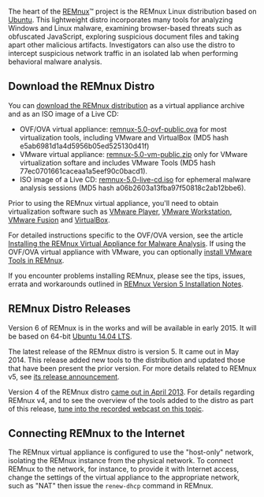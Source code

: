 The heart of the [REMnux](https://REMnux.org/)&trade; project is the REMnux Linux distribution based on [Ubuntu](http://www.ubuntu.com/). This lightweight distro incorporates many tools for analyzing Windows and Linux malware, examining browser-based threats such as obfuscated JavaScript, exploring suspicious document files and taking apart other malicious artifacts. Investigators can also use the distro to intercept suspicious network traffic in an isolated lab when performing behavioral malware analysis.

## Download the REMnux Distro

You can [download the REMnux distribution](https://sourceforge.net/downloads/remnux/version5/) as a virtual appliance archive and as an ISO image of a Live CD:

- OVF/OVA virtual appliance: [remnux-5.0-ovf-public.ova](http://sourceforge.net/projects/remnux/files/version5/remnux-5.0-ova-public.ova/download) for most virtualization tools, including VMware and VirtualBox (MD5 hash e5ab6981d1a4d5956b05ed525130d41f)
- VMware virtual appliance: [remnux-5.0-vm-public.zip](http://sourceforge.net/projects/remnux/files/version5/remnux-5.0-vm-public.zip/download) only for VMware virtualization softare and includes VMware Tools (MD5 hash 77ec0701661caceaa1a5eef90c0bacd1).
- ISO image of a Live CD: [remnux-5.0-live-cd.iso](http://sourceforge.net/projects/remnux/files/version5/remnux-5.0-live-cd.iso/download) for ephemeral malware analysis sessions (MD5 hash a06b2603a13fba97f50818c2ab12bbe6).

Prior to using the REMnux virtual appliance, you'll need to obtain virtualization software such as [VMware Player](http://www.vmware.com/products/player/), [VMware Workstation](http://www.vmware.com/products/workstation/), [VMware Fusion](http://www.vmware.com/products/fusion/overview.html) and [VirtualBox](https://www.virtualbox.org/).

For detailed instructions specific to the OVF/OVA version, see the article [Installing the REMnux Virtual Appliance for Malware Analysis](http://digital-forensics.sans.org/blog/2013/04/10/installing-remnux-virtual-appliance). If using the OVF/OVA virtual appliance with VMware, you can optionally [install VMware Tools in REMnux](http://zeltser.com/reverse-malware/install-vmware-tools.html).

If you encounter problems installing REMnux, please see the tips, issues, errata and workarounds outlined in [REMnux Version 5 Installation Notes](https://github.com/REMnux/distro/blob/v5/remnux5-installation-notes.md).

## REMnux Distro Releases

Version 6 of REMnux is in the works and will be available in early 2015. It will be based on 64-bit [Ubuntu 14.04 LTS](http://releases.ubuntu.com/14.04/).

The latest release of the REMnux distro is version 5. It came out in May 2014. This release added new tools to the distribution and updated those that have been present the prior version. For more details related to REMnux v5, see [its release announcement](http://blog.zeltser.com/post/86508269224/remnux-v5-release-for-malware-analysts).

Version 4 of the REMnux distro [came out in April 2013](http://blog.zeltser.com/post/47545363323/version-4-release-of-remnux-linux-distro-for). For details regarding REMnux v4, and to see the overview of the tools added to the distro as part of this release, [tune into the recorded webcast on this topic](https://www.youtube.com/watch?v=4LzCr9qf5_Q).

## Connecting REMnux to the Internet

The REMnux virtual appliance is configured to use the "host-only" network, isolating the REMnux instance from the physical network. To connect REMnux to the network, for instance, to provide it with Internet access, change the settings of the virtual appliance to the appropriate network, such as "NAT" then issue the `renew-dhcp` command in REMnux.
